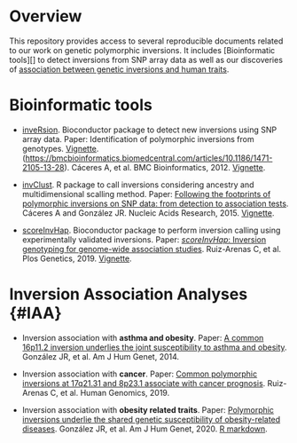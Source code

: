 # Overview

This repository provides access to several reproducible documents related to our work on genetic polymorphic inversions. It includes [Bioinformatic tools][] to detect inversions from SNP array data as well as our discoveries of [association between genetic inversions and human traits](#IAA). 

# Bioinformatic tools 
   - [inveRsion](https://www.bioconductor.org/packages/release/bioc/html/inveRsion.html). Bioconductor package to detect new inversions using SNP array data. Paper:  Identification of polymorphic inversions from genotypes. [Vignette](https://github.com/isglobal-brge/invClust/blob/master/vignettes/invClust.pdf). (https://bmcbioinformatics.biomedcentral.com/articles/10.1186/1471-2105-13-28). Cáceres A, et al. BMC Bioinformatics, 2012. [Vignette](https://www.bioconductor.org/packages/release/bioc/vignettes/inveRsion/inst/doc/inveRsion.pdf).
   
   - [invClust](https://github.com/isglobal-brge/invClust). R package to call inversions considering ancestry and multidimensional scalling method. Paper: [Following the footprints of polymorphic inversions on SNP data: from detection to association tests](https://academic.oup.com/nar/article/43/8/e53/2414175). Cáceres A and González JR. Nucleic Acids Research, 2015. [Vignette]().
   
   - [scoreInvHap](https://www.bioconductor.org/packages/release/bioc/html/scoreInvHap.html). Bioconductor package to perform inversion calling using experimentally validated inversions. Paper: [_scoreInvHap_: Inversion genotyping for genome-wide association studies](https://journals.plos.org/plosgenetics/article?id=10.1371/journal.pgen.1008203). Ruiz-Arenas C, et al. Plos Genetics, 2019. [Vignette](https://www.bioconductor.org/packages/release/bioc/vignettes/scoreInvHap/inst/doc/scoreInvHap.html).


# Inversion Association Analyses {#IAA}
   - Inversion association with **asthma and obesity**. Paper:  [A common 16p11.2 inversion underlies the joint susceptibility to asthma and obesity](https://www.cell.com/ajhg/fulltext/S0002-9297(14)00053-6). González JR, et al. Am J Hum Genet, 2014. 
   
   - Inversion association with **cancer**. Paper: [Common polymorphic inversions at 17q21.31 and 8p23.1 associate with cancer prognosis](https://www.ncbi.nlm.nih.gov/pmc/articles/PMC6873427/). Ruiz-Arenas C, et al. Human Genomics, 2019. 
   
   - Inversion association with **obesity related traits**. Paper: [Polymorphic inversions underlie the shared genetic susceptibility of obesity-related diseases](https://www.biorxiv.org/content/10.1101/859280v1). González JR, et al. Am J Hum Genet, 2020.  [R markdown]().
    
